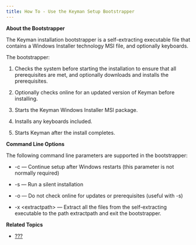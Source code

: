 ```yaml
---
title: How To - Use the Keyman Setup Bootstrapper
---
```


**About the Bootstrapper**

The Keyman installation bootstrapper is a self-extracting executable
file that contains a Windows Installer technology MSI file, and
optionally keyboards.

The bootstrapper:

1.  Checks the system before starting the installation to ensure that
    all prerequisites are met, and optionally downloads and installs the
    prerequisites.

2.  Optionally checks online for an updated version of Keyman before
    installing.

3.  Starts the Keyman Windows Installer MSI package.

4.  Installs any keyboards included.

5.  Starts Keyman after the install completes.

**Command Line Options**

The following command line parameters are supported in the bootstrapper:

-   -c — Continue setup after Windows restarts (this parameter is not
    normally required)

-   -s — Run a silent installation

-   -o — Do not check online for updates or prerequisites (useful with
    -s)

-   -x &lt;extractpath&gt; — Extract all the files from the
    self-extracting executable to the path extractpath and exit the
    bootstrapper.

**Related Topics**

-   [???](#start_download-install_keyman)
